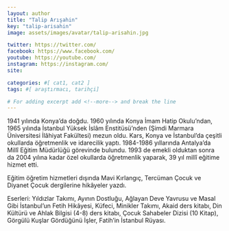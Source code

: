 ```yaml
---
layout: author
title: "Talip Arışahin"
key: "talip-arisahin"
image: assets/images/avatar/talip-arisahin.jpg

twitter: https://twitter.com/
facebook: https://www.facebook.com/
youtube: https://youtube.com/
instagram: https://instagram.com/
site: 

categories: #[ cat1, cat2 ]
tags: #[ araştırmacı, tarihçi]

# For adding excerpt add <!--more--> and break the line
---
```

1941 yılında Konya’da doğdu. 1960 yılında Konya İmam Hatip Okulu’ndan, 1965 yılında İstanbul Yüksek İslâm Enstitüsü’nden (Şimdi Marmara Üniversitesi İlâhiyat Fakültesi) mezun oldu. Kars, Konya ve İstanbul’da çeşitli okullarda öğretmenlik ve idarecilik yaptı. 1984-1986 yıllarında Antalya’da Millî Eğitim Müdürlüğü görevinde bulundu. 1993 de emekli olduktan sonra da 2004 yılına kadar özel okullarda öğretmenlik yaparak, 39 yıl millî eğitime hizmet etti.

Eğitim öğretim hizmetleri dışında Mavi Kırlangıç, Tercüman Çocuk ve Diyanet Çocuk dergilerine hikâyeler yazdı.

Eserleri: Yıldızlar Takımı, Ayının Dostluğu, Ağlayan Deve Yavrusu ve Masal Gibi İstanbul’un Fetih Hikâyesi, Küfeci, Minikler Takımı, Akaid ders kitabı, Din Kültürü ve Ahlak Bilgisi (4-8) ders kitabı, Çocuk Sahabeler Dizisi  (10 Kitap), Görgülü Kuşlar Gördüğünü İşler, Fatih’in İstanbul Rüyası.

 
<!--more-->

